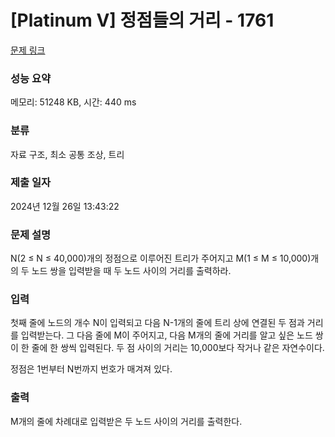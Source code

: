 # [Platinum V] 정점들의 거리 - 1761 

[문제 링크](https://www.acmicpc.net/problem/1761) 

### 성능 요약

메모리: 51248 KB, 시간: 440 ms

### 분류

자료 구조, 최소 공통 조상, 트리

### 제출 일자

2024년 12월 26일 13:43:22

### 문제 설명

<p>N(2 ≤ N ≤ 40,000)개의 정점으로 이루어진 트리가 주어지고 M(1 ≤ M ≤ 10,000)개의 두 노드 쌍을 입력받을 때 두 노드 사이의 거리를 출력하라.</p>

### 입력 

 <p>첫째 줄에 노드의 개수 N이 입력되고 다음 N-1개의 줄에 트리 상에 연결된 두 점과 거리를 입력받는다. 그 다음 줄에 M이 주어지고, 다음 M개의 줄에 거리를 알고 싶은 노드 쌍이 한 줄에 한 쌍씩 입력된다. 두 점 사이의 거리는 10,000보다 작거나 같은 자연수이다.</p>

<p>정점은 1번부터 N번까지 번호가 매겨져 있다.</p>

### 출력 

 <p>M개의 줄에 차례대로 입력받은 두 노드 사이의 거리를 출력한다.</p>

